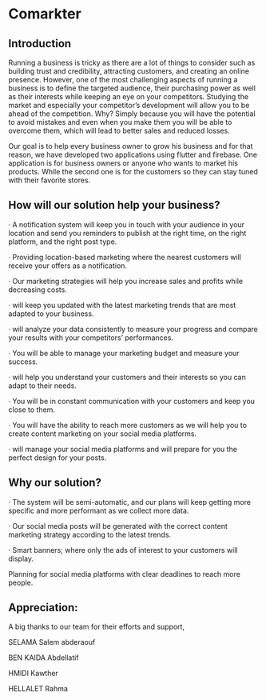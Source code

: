 # Comarkter

## Introduction 

Running a business is tricky as there are a lot of things to consider such as building trust and credibility, attracting customers, and creating an online presence. However, one of the most challenging aspects of running a business is to define the targeted audience, their purchasing power as well as their interests while keeping an eye on your competitors. Studying the market and especially your competitor’s development will allow you to be ahead of the competition. Why? Simply because you will have the potential to avoid mistakes and even when you make them you will be able to overcome them, which will lead to better sales and reduced losses. 

Our goal is to help every business owner to grow his business and for that reason, we have developed two applications using flutter and firebase. One application is for business owners or anyone who wants to market his products. While the second one is for the customers so they can stay tuned with their favorite stores.

## How will our solution help your business?

· A notification system will keep you in touch with your audience in your location and send you reminders to publish at the right time, on the right platform, and the right post type.

· Providing location-based marketing where the nearest customers will receive your offers as a notification. 

· Our marketing strategies will help you increase sales and profits while decreasing costs.

· will keep you updated with the latest marketing trends that are most adapted to your business.

· will analyze your data consistently to measure your progress and compare your results with your competitors’ performances.

· You will be able to manage your marketing budget and measure your success.

· will help you understand your customers and their interests so you can adapt to their needs.

· You will be in constant communication with your customers and keep you close to them.

· You will have the ability to reach more customers as we will help you to create content marketing on your social media platforms.

· will manage your social media platforms and will prepare for you the perfect design for your posts.

## Why our solution?

· The system will be semi-automatic, and our plans will keep getting more specific and more performant as we collect more data. 

· Our social media posts will be generated with the correct content marketing strategy according to the latest trends. 

· Smart banners; where only the ads of interest to your customers will display. 

Planning for social media platforms with clear deadlines to reach more people.

## Appreciation:

A big thanks to our team for their efforts and support, 

SELAMA Salem abderaouf 

BEN KAIDA Abdellatif 

HMIDI Kawther 

HELLALET Rahma
